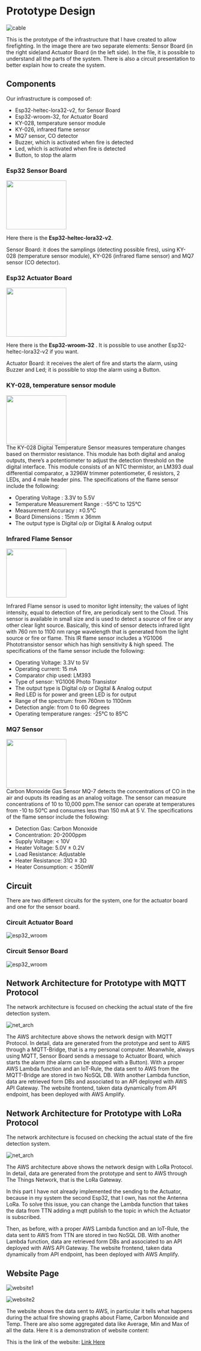 # Prototype Design

![cable](https://github.com/RicGobs/Fire-Alarm-System/blob/main/images/cables.JPG) <br>

This is the prototype of the infrastructure that I have created to allow firefighting. In the image there are two separate elements: Sensor Board (in the right side)and Actuator Board (in the left side). In the file, it is possible to understand all the parts of the system. There is also a circuit presentation to better explain how to create the system.

## Components
Our infrastructure is composed of:

* Esp32-heltec-lora32-v2, for Sensor Board
* Esp32-wroom-32, for Actuator Board
* KY-028, temperature sensor module
* KY-026, infrared flame sensor
* MQ7 sensor, CO detector
* Buzzer, which is activated when fire is detected
* Led, which is activated when fire is detected
* Button, to stop the alarm

### Esp32 Sensor Board 
<img src="https://github.com/RicGobs/Fire-Alarm-System/blob/main/images/esp32_heltec_lora.png" width="160" height="130"> <br>

Here there is the **Esp32-heltec-lora32-v2**. <br>

Sensor Board: it does the samplings (detecting possible fires), using KY-028 (temperature sensor module), KY-026 (infrared flame sensor) and MQ7 sensor (CO detector).

### Esp32 Actuator Board
<img src="https://github.com/RicGobs/Fire-Alarm-System/blob/main/images/esp32_wroom.jpeg" width="160" height="130"> <br>

Here there is the **Esp32-wroom-32** . It is possible to use another Esp32-heltec-lora32-v2 if you want. <br>

Actuator Board: it receives the alert of fire and starts the alarm, using Buzzer and Led; it is possible to stop the alarm using a Button.

### KY-028, temperature sensor module
<img src="https://github.com/RicGobs/Fire-Alarm-System/blob/main/images/temp.jpeg" width="160" height="130"> <br>
The KY-028 Digital Temperature Sensor measures temperature changes based on thermistor resistance. This module has both digital and analog outputs, there’s a potentiometer to adjust the detection threshold on the digital interface. This module consists of an NTC thermistor, an LM393 dual differential comparator, a 3296W trimmer potentiometer, 6 resistors, 2 LEDs, and 4 male header pins.
The specifications of the flame sensor include the following:
* Operating Voltage : 3.3V to 5.5V
* Temperature Measurement Range : -55°C to 125°C
* Measurement Accuracy : ±0.5°C
* Board Dimensions : 15mm x 36mm 
* The output type is Digital o/p or Digital & Analog output <br>

### Infrared Flame Sensor
<img src="https://github.com/RicGobs/Fire-Alarm-System/blob/main/images/flame.jpeg" width="160" height="130"> <br>

Infrared Flame sensor is used to monitor light intensity; the values of light intensity, equal to detection of fire, are periodicaly sent to the Cloud.
This sensor is available in small size and is used to detect a source of fire or any other clear light source. Basically, this kind of sensor detects infrared light with 760 nm to 1100 nm range wavelength that is generated from the light source or fire or flame. This IR flame sensor includes a YG1006 Phototransistor sensor which has high sensitivity & high speed.
The specifications of the flame sensor include the following:
* Operating Voltage: 3.3V to 5V
* Operating current: 15 mA
* Comparator chip used: LM393
* Type of sensor: YG1006 Photo Transistor
* The output type is Digital o/p or Digital & Analog output
* Red LED is for power and green LED is for output
* Range of the spectrum: from 760nm to 1100nm
* Detection angle: from 0 to 60 degrees
* Operating temperature ranges: -25℃ to 85℃

### MQ7 Sensor
<img src="https://github.com/RicGobs/Fire-Alarm-System/blob/main/images/mq7.jpg" width="160" height="130"> <br>
Carbon Monoxide Gas Sensor MQ-7 detects the concentrations of CO in the air and ouputs its reading as an analog voltage. The sensor can measure concentrations of 10 to 10,000 ppm.The sensor can operate at temperatures from -10 to 50°C and consumes less than 150 mA at 5 V.
The specifications of the flame sensor include the following:
* Detection Gas: Carbon Monoxide
* Concentration: 20-2000ppm
* Supply Voltage: < 10V
* Heater Voltage: 5.0V ± 0.2V
* Load Resistance: Adjustable
* Heater Resistance: 31Ω ± 3Ω
* Heater Consumption: < 350mW

## Circuit
There are two different circuits for the system, one for the actuator board and one for the sensor board.
### Circuit Actuator Board
![esp32_wroom](https://github.com/RicGobs/Fire-Alarm-System/blob/main/images/board_actuator.png) <br>
### Circuit Sensor Board
![esp32_wroom](https://github.com/RicGobs/Fire-Alarm-System/blob/main/images/board_sensor.png) <br>

## Network Architecture for Prototype with MQTT Protocol
The network architecture is focused on checking the actual state of the fire detection system.

![net_arch](https://github.com/RicGobs/Fire-Alarm-System/blob/main/images/Network_Architecture.png) <br>

The AWS architecture above shows the network design with MQTT Protocol. In detail, data are generated from the prototype and sent to AWS through a MQTT-Bridge, that is a my personal computer. Meanwhile, always using MQTT, Sensor Board sends a message to Actuator Board, which starts the alarm (the alarm can be stopped with a Button). With a proper AWS Lambda function and an IoT-Rule, the data sent to AWS from the MQTT-Bridge are stored in two NoSQL DB. With another Lambda function, data are retrieved form DBs and associated to an API deployed with AWS API Gateway. The website frontend, taken data dynamically from API endpoint, has been deployed with AWS Amplify. 

## Network Architecture for Prototype with LoRa Protocol
The network architecture is focused on checking the actual state of the fire detection system.

![net_arch](https://github.com/RicGobs/Fire-Alarm-System/blob/main/images/lora_ttn_aws.png) <br>

The AWS architecture above shows the network design with LoRa Protocol. In detail, data are generated from the prototype and sent to AWS through The Things Network, that is the LoRa Gateway. 

In this part I have not already implemented the sending to the Actuator, because in my system the second Esp32, that I own, has not the Antenna LoRa. To solve this issue, you can change the Lambda function that takes the data from TTN adding a mqtt publish to the topic in which the Actuator is subscribed. 

Then, as before, with a proper AWS Lambda function and an IoT-Rule, the data sent to AWS from TTN are stored in two NoSQL DB. With another Lambda function, data are retrieved form DBs and associated to an API deployed with AWS API Gateway. The website frontend, taken data dynamically from API endpoint, has been deployed with AWS Amplify. 

## Website Page
![website1](https://github.com/RicGobs/Fire-Alarm-System/blob/main/images/website1.png) <br>

![website2](https://github.com/RicGobs/Fire-Alarm-System/blob/main/images/website2.png) <br>

The website shows the data sent to AWS, in particular it tells what happens during the actual fire showing graphs about Flame, Carbon Monoxide and Temp. There are also some aggregated data like Average, Min and Max of all the data. Here it is a demonstration of website content:

This is the link of the website: [Link Here](https://dev.d1x7cd5qytqbni.amplifyapp.com/)
